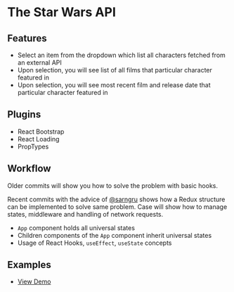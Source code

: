 # The Star Wars API

## Features

- Select an item from the dropdown which list all characters fetched from an external API
- Upon selection, you will see list of all films that particular character featured in
- Upon selection, you will see most recent film and release date that particular character featured in

## Plugins

- React Bootstrap
- React Loading
- PropTypes

## Workflow

Older commits will show you how to solve the problem with basic hooks.

Recent commits with the advice of [@sarngru](https://github.com/sarngru) shows how a Redux structure can be implemented to solve same problem. Case will show how to manage states, middleware and handling of network requests.

- `App` component holds all universal states
- Children components of the `App` component inherit universal states
- Usage of React Hooks, `useEffect`, `useState` concepts

## Examples

- [View Demo](https://tswa.netlify.app)
